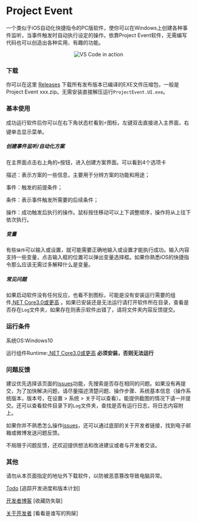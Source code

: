# Project Event
一个类似于iOS自动化快捷指令的PC版软件，使你可以在Windows上创建各种事件监听，当事件触发时自动执行设定的操作。依靠Project Event软件，无需编写代码也可以创造出各种实用、有趣的功能。
<p align="center">
  <img alt="VS Code in action" src="https://i.loli.net/2020/07/05/Cu4DA7KHd1vqRcZ.jpg">
</p>

### 下载

你可以在这里 [Releases](https://github.com/Planshit/ProjectEvent/releases) 下载所有发布版本已编译的EXE文件压缩包，一般是Project Event xxx.zip。无需安装直接解压运行`ProjectEvent.UI.exe`。

### 基本使用

成功运行软件后你可以在右下角状态栏看到⚡图标，左键双击直接进入主界面，右键单击显示菜单。

##### 创建事件监听/自动化方案

在主界面点击右上角的`+`按钮，进入创建方案界面。可以看到4个选项卡

描述：表示方案的一些信息，主要用于分辨方案的功能和用途；

事件：触发的前提条件；

条件：表示事件触发所需要的后续条件；

操作：成功触发后执行的操作。鼠标按住移动可以上下调整顺序，操作将从上往下依次执行。

##### 变量

有些`操作`可以输入或设置，就可能需要正确地输入或设置才能执行成功。输入内容支持一些变量，点击输入框的位置可以弹出变量选择框。如果你熟悉iOS的快捷指令那么应该无需过多解释什么是变量。

##### 常见问题

如果启动软件没有任何反应，也看不到图标，可能是没有安装运行需要的组件[.NET Core3.0或更高](https://dotnet.microsoft.com/download/dotnet-core/current/runtime) 。如果已安装还是无法运行请打开软件所在目录，查看是否存在`Log`文件夹，如果存在则表示软件出错了，请将文件夹内容反馈提交。

### 运行条件

系统OS:Windows10

运行组件Runtime:[.NET Core3.0或更高](https://dotnet.microsoft.com/download/dotnet-core/current/runtime) **必须安装，否则无法运行**

### 问题反馈

建议优先选择该页面的[issues](https://github.com/Planshit/ProjectEvent/issues)功能，先搜索是否存在相同的问题。如果没有再提交，为了加快解决问题，请尽量描述清楚问题、操作步骤、系统基本信息（操作系统版本，版本号，在设置 > 系统 > 关于可以查看）。能提供截图的情况下请一并提交。还可以查看软件目录下的`Log`文件夹，查找是否有运行日志，将日志内容附上。

如果你并不熟悉怎么操作[issues](https://github.com/Planshit/ProjectEvent/issues)，还可以通过底部的关于开发者链接，找到电子邮箱或微博发送问题反馈。

不局限于问题反馈，还欢迎提供想法和改进建议或者与开发者交谈。

### 其他

请勿从本页面指定的地址外下载软件，以防被恶意篡改导致电脑异常。

[Todo](https://github.com/Planshit/ProjectEvent/projects) [追踪开发进度和版本计划]

[开发者博客](http://thelittlepandaisbehind.com) [收藏防失联]

[关于开发者](http://thelittlepandaisbehind.com/about.html) [看看是谁写的狗屎]
